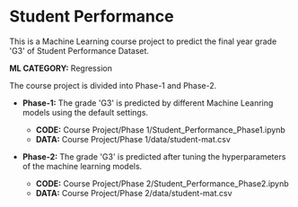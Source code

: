 # Student Performance
This is a Machine Learning course project to predict the final year grade 'G3' of Student Performance Dataset. 

**ML CATEGORY:** Regression

The course project is divided into Phase-1 and Phase-2. 

+ **Phase-1:** The grade 'G3' is predicted by different Machine Leanring models using the default settings. 
	- **CODE:** Course Project/Phase 1/Student_Performance_Phase1.ipynb 
	- **DATA:** Course Project/Phase 1/data/student-mat.csv 
                   
+ **Phase-2:** The grade 'G3' is predicted after tuning the hyperparameters of the machine learning models. 
	- **CODE:** Course Project/Phase 2/Student_Performance_Phase2.ipynb 
	- **DATA:** Course Project/Phase 2/data/student-mat.csv
                   
